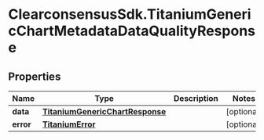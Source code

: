 # ClearconsensusSdk.TitaniumGenericChartMetadataDataQualityResponse

## Properties

Name | Type | Description | Notes
------------ | ------------- | ------------- | -------------
**data** | [**TitaniumGenericChartResponse**](TitaniumGenericChartResponse.md) |  | [optional] 
**error** | [**TitaniumError**](TitaniumError.md) |  | [optional] 


